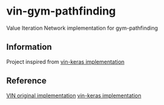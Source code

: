 # vin-gym-pathfinding
Value Iteration Network implementation for gym-pathfinding



## Information

Project inspired from [vin-keras implementation](https://github.com/neka-nat/vin-keras)

## Reference

[VIN original implementation](https://github.com/avivt/VIN)
[vin-keras implementation](https://github.com/neka-nat/vin-keras)

